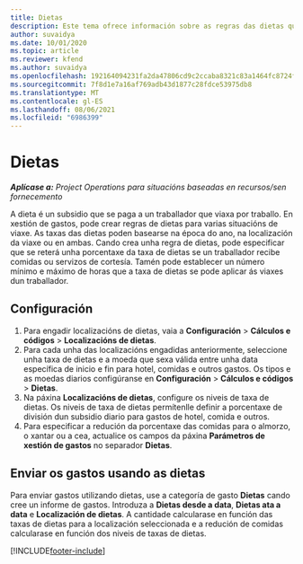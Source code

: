 ```yaml
---
title: Dietas
description: Este tema ofrece información sobre as regras das dietas que se usan na xestión de gastos.
author: suvaidya
ms.date: 10/01/2020
ms.topic: article
ms.reviewer: kfend
ms.author: suvaidya
ms.openlocfilehash: 192164094231fa2da47806cd9c2ccaba8321c83a1464fc8724fa0d0a7618660f
ms.sourcegitcommit: 7f8d1e7a16af769adb43d1877c28fdce53975db8
ms.translationtype: MT
ms.contentlocale: gl-ES
ms.lasthandoff: 08/06/2021
ms.locfileid: "6986399"
---
```

# <a name="per-diems"></a>Dietas

_**Aplícase a:** Project Operations para situacións baseadas en recursos/sen fornecemento_


A dieta é un subsidio que se paga a un traballador que viaxa por traballo. En xestión de gastos, pode crear regras de dietas para varias situacións de viaxe. As taxas das dietas poden basearse na época do ano, na localización da viaxe ou en ambas. Cando crea unha regra de dietas, pode especificar que se reterá unha porcentaxe da taxa de dietas se un traballador recibe comidas ou servizos de cortesía. Tamén pode establecer un número mínimo e máximo de horas que a taxa de dietas se pode aplicar ás viaxes dun traballador.

## <a name="configuration"></a>Configuración 

1. Para engadir localizacións de dietas, vaia a **Configuración** > **Cálculos e códigos** > **Localizacións de dietas**.
2. Para cada unha das localizacións engadidas anteriormente, seleccione unha taxa de dietas e a moeda que sexa válida entre unha data específica de inicio e fin para hotel, comidas e outros gastos. Os tipos e as moedas diarios configúranse en **Configuración** > **Cálculos e códigos** > **Dietas**.
3. Na páxina **Localizacións de dietas**, configure os niveis de taxa de dietas. Os niveis de taxa de dietas permítenlle definir a porcentaxe de división dun subsidio diario para gastos de hotel, comida e outros. 
4. Para especificar a redución da porcentaxe das comidas para o almorzo, o xantar ou a cea, actualice os campos da páxina **Parámetros de xestión de gastos** no separador **Dietas**. 
    
## <a name="submit-expenses-using-per-diem"></a>Enviar os gastos usando as dietas
Para enviar gastos utilizando dietas, use a categoría de gasto **Dietas** cando cree un informe de gastos. Introduza a **Dietas desde a data**, **Dietas ata a data** e **Localización de dietas**. A cantidade calcularase en función das taxas de dietas para a localización seleccionada e a redución de comidas calcularase en función dos niveis de taxas de dietas.


[!INCLUDE[footer-include](../includes/footer-banner.md)]